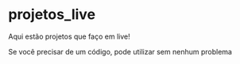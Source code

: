 # projetos_live
 
Aqui estão projetos que faço em live!

Se você precisar de um código, pode utilizar sem nenhum problema 
